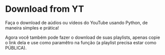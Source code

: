 # Download from YT

Faça o download de aúdios ou vídeos do YouTube usando Python, de maneira simples e prática!

Agora você também pode fazer o download de suas playlists, apenas copie o link dela e use como paramêtro na função (a playlist precisa estar como PÚBLICA).
